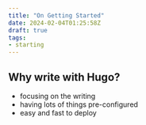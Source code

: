 ```yaml
---
title: "On Getting Started"
date: 2024-02-04T01:25:58Z
draft: true
tags:
- starting
---
```


## Why write with Hugo?

- focusing on the writing
- having lots of things pre-configured
- easy and fast to deploy

